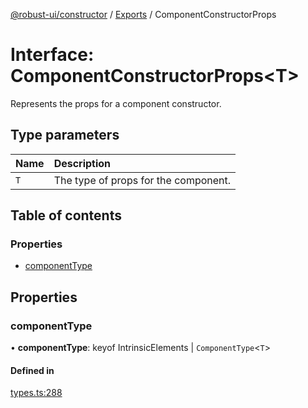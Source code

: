 [@robust-ui/constructor](../README.md) / [Exports](../modules.md) / ComponentConstructorProps

# Interface: ComponentConstructorProps\<T\>

Represents the props for a component constructor.

## Type parameters

| Name | Description                          |
| :--- | :----------------------------------- |
| `T`  | The type of props for the component. |

## Table of contents

### Properties

- [componentType](ComponentConstructorProps.md#componenttype)

## Properties

### componentType

• **componentType**: keyof IntrinsicElements \| `ComponentType`\<`T`\>

#### Defined in

[types.ts:288](https://github.com/nahuelRosas/robust-ui/blob/bbc15f2/packages/constructor/src/types.ts#L288)
